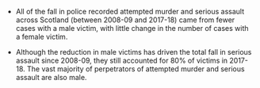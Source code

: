 * All of the fall in police recorded attempted murder and serious assault across Scotland (between 2008-09 and 2017-18) came from fewer cases with a male victim, with little change in the number of cases with a female victim. 

* Although the reduction in male victims has driven the total fall in serious assault since 2008-09, they still accounted for 80% of victims in 2017-18. The vast majority of perpetrators of attempted murder and serious assault are also male.
